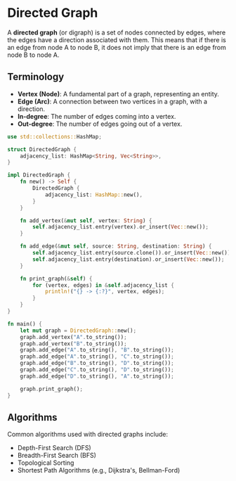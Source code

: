 
# Directed Graph

A **directed graph** (or digraph) is a set of nodes connected by edges, where the edges have a direction associated with them. This means that if there is an edge from node A to node B, it does not imply that there is an edge from node B to node A.

## Terminology

- **Vertex (Node)**: A fundamental part of a graph, representing an entity.
- **Edge (Arc)**: A connection between two vertices in a graph, with a direction.
- **In-degree**: The number of edges coming into a vertex.
- **Out-degree**: The number of edges going out of a vertex.


```rust
use std::collections::HashMap;

struct DirectedGraph {
    adjacency_list: HashMap<String, Vec<String>>,
}

impl DirectedGraph {
    fn new() -> Self {
        DirectedGraph {
            adjacency_list: HashMap::new(),
        }
    }

    fn add_vertex(&mut self, vertex: String) {
        self.adjacency_list.entry(vertex).or_insert(Vec::new());
    }

    fn add_edge(&mut self, source: String, destination: String) {
        self.adjacency_list.entry(source.clone()).or_insert(Vec::new()).push(destination.clone());
        self.adjacency_list.entry(destination).or_insert(Vec::new());
    }

    fn print_graph(&self) {
        for (vertex, edges) in &self.adjacency_list {
            println!("{} -> {:?}", vertex, edges);
        }
    }
}

fn main() {
    let mut graph = DirectedGraph::new();
    graph.add_vertex("A".to_string());
    graph.add_vertex("B".to_string());
    graph.add_edge("A".to_string(), "B".to_string());
    graph.add_edge("A".to_string(), "C".to_string());
    graph.add_edge("B".to_string(), "D".to_string());
    graph.add_edge("C".to_string(), "D".to_string());
    graph.add_edge("D".to_string(), "A".to_string());

    graph.print_graph();
}
```

## Algorithms

Common algorithms used with directed graphs include:

- Depth-First Search (DFS) 
- Breadth-First Search (BFS)
- Topological Sorting
- Shortest Path Algorithms (e.g., Dijkstra's, Bellman-Ford)
